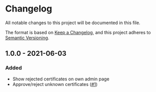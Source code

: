 # Changelog
All notable changes to this project will be documented in this file.

The format is based on [Keep a Changelog](https://keepachangelog.com/en/1.0.0/),
and this project adheres to [Semantic Versioning](https://semver.org/spec/v2.0.0.html).

## 1.0.0 - 2021-06-03
### Added
- Show rejected certificates on own admin page
- Approve/reject unknown certificates ([#1](https://github.com/scm-manager/scm-ssl-context-plugin/pull/1))
